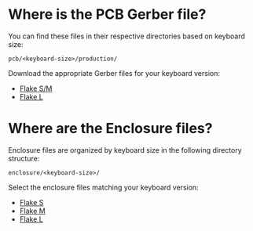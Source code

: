 # Where is the PCB Gerber file?

You can find these files in their respective directories based on keyboard size:

```
pcb/<keyboard-size>/production/
```

Download the appropriate Gerber files for your keyboard version:

- [Flake S/M](https://github.com/anywhy-io/flake/blob/main/pcb/M%2CS/production/Flake.zip)
- [Flake L](https://github.com/anywhy-io/flake/blob/main/pcb/L/production/Flake-L.zip)
  
# Where are the Enclosure files?

Enclosure files are organized by keyboard size in the following directory structure:

```
enclosure/<keyboard-size>/
```

Select the enclosure files matching your keyboard version:

- [Flake S](https://github.com/anywhy-io/flake/tree/main/enclosure/S)
- [Flake M](https://github.com/anywhy-io/flake/tree/main/enclosure/M)
- [Flake L](https://github.com/anywhy-io/flake/tree/main/enclosure/L)
